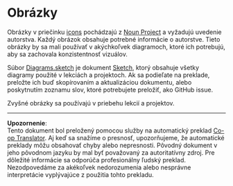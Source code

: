 <!--
CO_OP_TRANSLATOR_METADATA:
{
  "original_hash": "50abd54997afa7e7a3fc7019379e49e3",
  "translation_date": "2025-08-28T10:41:13+00:00",
  "source_file": "images/README.md",
  "language_code": "sk"
}
-->
# Obrázky

Obrázky v priečinku [icons](../../../images/icons) pochádzajú z [Noun Project](https://thenounproject.com) a vyžadujú uvedenie autorstva. Každý obrázok obsahuje potrebné informácie o autorstve. Tieto obrázky by sa mali používať v akýchkoľvek diagramoch, ktoré ich potrebujú, aby sa zachovala konzistentnosť vizuálov.

Súbor [Diagrams.sketch](../../../images/Diagrams.sketch) je dokument [Sketch](https://www.sketch.com), ktorý obsahuje všetky diagramy použité v lekciách a projektoch. Ak sa podieľate na preklade, preložte ich buď skopírovaním a aktualizáciou dokumentu, alebo poskytnutím zoznamu slov, ktoré potrebujete preložiť, ako GitHub issue.

Zvyšné obrázky sa používajú v priebehu lekcií a projektov.

---

**Upozornenie**:  
Tento dokument bol preložený pomocou služby na automatický preklad [Co-op Translator](https://github.com/Azure/co-op-translator). Aj keď sa snažíme o presnosť, upozorňujeme, že automatické preklady môžu obsahovať chyby alebo nepresnosti. Pôvodný dokument v jeho pôvodnom jazyku by mal byť považovaný za autoritatívny zdroj. Pre dôležité informácie sa odporúča profesionálny ľudský preklad. Nezodpovedáme za akékoľvek nedorozumenia alebo nesprávne interpretácie vyplývajúce z použitia tohto prekladu.